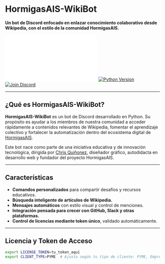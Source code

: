 # HormigasAIS-WikiBot

**Un bot de Discord enfocado en enlazar conocimiento colaborativo desde Wikipedia, con el estilo de la comunidad HormigasAIS.**

[![License](LICENSE.md)](LICENSE.MD)
[![Python Version](https://img.shields.io/badge/Python-3.8%2B-blue)](https://www.python.org/)
[![Join Discord](https://img.shields.io/discord/1337650030282145794?label=HormigasAIS&logo=discord)](https://discord.gg/kGawzTDk)

---

## ¿Qué es HormigasAIS-WikiBot?

**HormigasAIS-WikiBot** es un bot de Discord desarrollado en Python. Su propósito es ayudar a los miembros de nuestra comunidad a acceder rápidamente a contenidos relevantes de Wikipedia, fomentar el aprendizaje colectivo y fortalecer la automatización dentro del ecosistema digital de [HormigasAIS](https://en.wikipedia.org/wiki/User:HormigasaiS.A).

Este bot nace como parte de una iniciativa educativa y de innovación tecnológica, dirigida por [Chris Quiñonez](https://en.wikipedia.org/wiki/User:HormigasaiS.A), diseñador gráfico, autodidacta en desarrollo web y fundador del proyecto HormigasAIS.

---

## Características

- **Comandos personalizados** para compartir desafíos y recursos educativos.
- **Búsqueda inteligente de artículos de Wikipedia.**
- **Mensajes automáticos** con estilo visual y control de menciones.
- **Integración pensada para crecer con GitHub, Slack y otras plataformas.**
- **Control de licencias mediante token único**, validado automáticamente.

---

## Licencia y Token de Acceso

```bash
export LICENSE_TOKEN=tu_token_aquí
export CLIENT_TYPE=PYME  # Ajusta según tu tipo de cliente: PYME, Empresa, Organización, Cooperativa
